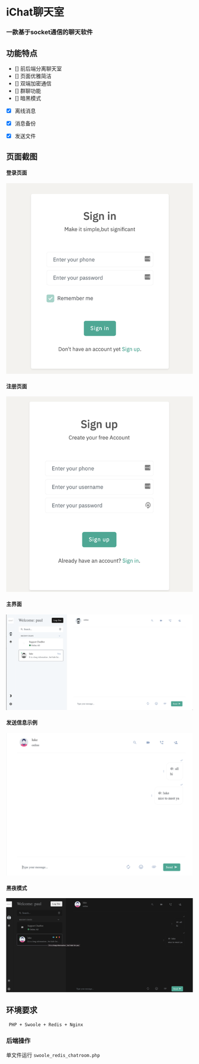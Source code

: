 # iChat聊天室

### 一款基于socket通信的聊天软件

## 功能特点   
- [] 前后端分离聊天室      
- [] 页面优雅简洁
- [] 双端加密通信
- [] 群聊功能
-   []  暗黑模式
-  [X] 离线消息
-  [X] 消息备份
-  [X] 发送文件


## 页面截图
#### 登录页面
![](example_image/sign_in.png)

#### 注册页面
![](example_image/sign_up.png)

#### 主界面
![](example_image/main_view.png)

#### 发送信息示例
![](example_image/send_message.png)

#### 黑夜模式
![](example_image/dark_mode.png)

## 环境要求


```
 PHP + Swoole + Redis + Nginx
```

### 后端操作

  单文件运行  `swoole_redis_chatroom.php`      
 
     